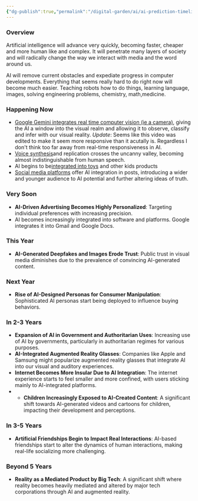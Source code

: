 ```yaml
---
{"dg-publish":true,"permalink":"/digital-garden/ai/ai-prediction-timeline/","updated":"2023-12-19T09:49:41.000-07:00"}
---
```


### Overview

Artificial intelligence will advance very quickly, becoming faster, cheaper and more human like and complex. It will penetrate many layers of society and will radically change the way we interact with media and the word around us.

AI will remove current obstacles and expediate progress in computer developments. Everything that seems really hard to do right now will become much easier. Teaching robots how to do things, learning language, images, solving engineering problems, chemistry, math,medicine.  

### Happening Now
- [Google Gemini integrates real time computer vision (ie a camera)](https://www.youtube.com/watch?v=UIZAiXYceBI), giving the AI a window into the visual realm and allowing it to observe, classify and infer with our visual reality. *Update*: Seems like this video was edited to make it seem more responsive than it acutally is. Regardless I don't think too far away from real-time responsiveness in AI. 
- [Voice synthesis](https://elevenlabs.io/)and replication crosses the uncanny valley, becoming almost indistinguishable from human speech. 
- AI begins to be[integrated into toys](https://www.theverge.com/2023/12/14/24001895/grimes-curio-ai-toy-grok-pre-order?utm_source=substack&utm_medium=email) and other kids products
- [Social media platforms](https://techcrunch.com/2023/12/12/snapchat-subscribers-can-now-create-and-send-ai-generated-images/?utm_source=tldrai&guccounter=1) offer AI integration in posts, introducing a wider and younger audience to AI potential and further altering ideas of truth. 
### Very Soon
- **AI-Driven Advertising Becomes Highly Personalized**: Targeting individual preferences with increasing precision.
- AI becomes increasingly integrated into software and platforms. Google integrates it into Gmail and Google Docs. 

### This Year
- **AI-Generated Deepfakes and Images Erode Trust**: Public trust in visual media diminishes due to the prevalence of convincing AI-generated content.

### Next Year
- **Rise of AI-Designed Personas for Consumer Manipulation**: Sophisticated AI personas start being deployed to influence buying behaviors.

### In 2-3 Years
- **Expansion of AI in Government and Authoritarian Uses**: Increasing use of AI by governments, particularly in authoritarian regimes for various purposes.
- **AI-Integrated Augmented Reality Glasses**: Companies like Apple and Samsung might popularize augmented reality glasses that integrate AI into our visual and auditory experiences.
- **Internet Becomes More Insular Due to AI Integration**: The internet experience starts to feel smaller and more confined, with users sticking mainly to AI-integrated platforms.
- - **Children Increasingly Exposed to AI-Created Content**: A significant shift towards AI-generated videos and cartoons for children, impacting their development and perceptions.

### In 3-5 Years
- **Artificial Friendships Begin to Impact Real Interactions**: AI-based friendships start to alter the dynamics of human interactions, making real-life socializing more challenging.

### Beyond 5 Years
- **Reality as a Mediated Product by Big Tech**: A significant shift where reality becomes heavily mediated and altered by major tech corporations through AI and augmented reality.
